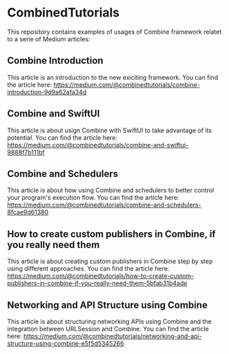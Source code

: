 # CombinedTutorials

This repository contains examples of usages of Combine framework relatet to a serie of Medium articles:

## Combine Introduction
This article is an introduction to the new exiciting framework.
You can find the article here: https://medium.com/@combinedtutorials/combine-introduction-9d9a62afa34d

## Combine and SwiftUI
This article is about usign Combine with SwiftUI to take advantage of its potential.
You can find the article here:  https://medium.com/@combinedtutorials/combine-and-swiftui-9888f7b111bf

## Combine and Schedulers
This article is about how using Combine and schedulers to better control your program's execution flow.
You can find the article here:  https://medium.com/@combinedtutorials/combine-and-schedulers-8fcae9d61380

## How to create custom publishers in Combine, if you really need them
This article is about creating custom publishers in Combine step by step using different approaches.
You can find the article here:  https://medium.com/@combinedtutorials/how-to-create-custom-publishers-in-combine-if-you-really-need-them-5bfab31b4ade

## Networking and API Structure using Combine
This article is about structuring networking APIs using Combine and the integration between URLSession and Combine.
You can find the article here: https://medium.com/@combinedtutorials/networking-and-api-structure-using-combine-e5f5d5345266
